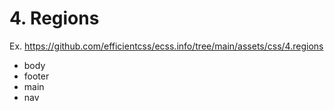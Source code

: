 # 4. Regions

Ex. https://github.com/efficientcss/ecss.info/tree/main/assets/css/4.regions

- body
- footer
- main
- nav
